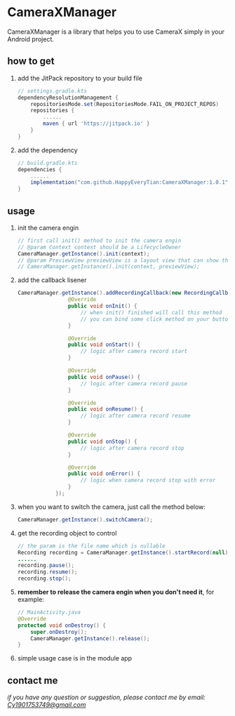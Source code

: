 # CameraXManager
CameraXManager is a library that helps you to use CameraX simply in your Android project.

## how to get
1. add the JitPack repository to your build file
    ```groovy
    // settings.gradle.kts
    dependencyResolutionManagement {
		repositoriesMode.set(RepositoriesMode.FAIL_ON_PROJECT_REPOS)
		repositories {
			......
			maven { url 'https://jitpack.io' }
		}
	}
    ```
2. add the dependency
    ```groovy
    // build.gradle.kts
    dependencies {
        ......
        implementation("com.github.HappyEveryTian:CameraXManager:1.0.1")
    }
    ```

## usage
1. init the camera engin
    ```Java
    // first call init() method to init the camera engin
    // @param Context context should be a LifecycleOwner
    CameraManager.getInstance().init(context);
    // @param PreviewView previewView is a layout view that can show the preview of the camera which defined in your layout file
    // CameraManager.getInstance().init(context, previewView);
    ```
2. add the callback lisener
    ```Java
    CameraManager.getInstance().addRecordingCallback(new RecordingCallback() {
                    @Override
                    public void onInit() {
                        // when init() finished will call this method
                        // you can bind some click method on your button to control the camera
                    }

                    @Override
                    public void onStart() {
                        // logic after camera record start 
                    }

                    @Override
                    public void onPause() {
                        // logic after camera record pause
                    }

                    @Override
                    public void onResume() {
                        // logic after camera record resume
                    }

                    @Override
                    public void onStop() {
                        // logic after camera record stop
                    }

                    @Override
                    public void onError() {
                        // logic when camera record stop with error
                    }
                });
    ```
3. when you want to switch the camera, just call the method below:
   ```Java
   CameraManager.getInstance().switchCamera();
   ```
4. get the recording object to control
    ```Java
    // the param is the file name which is nullable
    Recording recording = CameraManager.getInstance().startRecord(null);
    ......
    recording.pause();
    recording.resume();
    recording.stop();
    ```    

5. **remember to release the camera engin when you don't need it**, for example:
    ```Java
    // MainActivity.java
    @Override
    protected void onDestroy() {
        super.onDestroy();
        CameraManager.getInstance().release();
    }
    ```
6. simple usage case is in the module app

## contact me
*if you have any question or suggestion, please contact me by email: Cy1901753749@gmail.com*